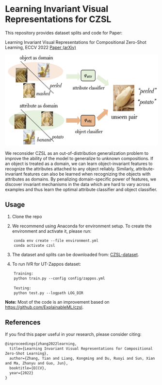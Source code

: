 # Learning Invariant Visual Representations for CZSL

This repository provides dataset splits and code for Paper:

Learning Invariant Visual Representations for Compositional Zero-Shot Learning, ECCV 2022 [Paper (arXiv)](https://arxiv.org/pdf/2206.00415.pdf)


<p align="center">
  <img src="utils/img.png" width = "600" height = "300" alt="" align=center/>
</p>

We reconsider CZSL as an out-of-distribution generalization problem to improve the ability of the model to generalize to unknown compositions. If an object is treated as a domain, we can learn object-invariant features to recognize the attributes attached to any object reliably. Similarly, attribute-invariant features can also be learned when recognizing the objects with attributes as domains. By penalizing domain-specific power of features, we discover invariant mechanisms in the data which are hard to vary across examples and thus learn the optimal attribute classifier and object classifier. 


## Usage 

1. Clone the repo 

2. We recommend using Anaconda for environment setup. To create the environment and activate it, please run:
```
    conda env create --file environment.yml
    conda activate czsl
```

3. The dataset and splits can be downloaded from: [CZSL-dataset](https://drive.google.com/drive/folders/1ZSw4uL8bjxKxBhrEFVeG3rgewDyDVIWj).


4. To run IVR for UT-Zappos dataset:
```
    Training:
    python train.py --config config/zappos.yml

    Testing:
    python test.py --logpath LOG_DIR
```


**Note:** Most of the code is an improvement based on https://github.com/ExplainableML/czsl.

## References
If you find this paper useful in your research, please consider citing:
```
@inproceedings{zhang2022learning,
  title={Learning Invariant Visual Representations for Compositional Zero-Shot Learning},
  author={Zhang, Tian and Liang, Kongming and Du, Ruoyi and Sun, Xian and Ma, Zhanyu and Guo, Jun},
  booktitle={ECCV},
  year={2022}
}
```
